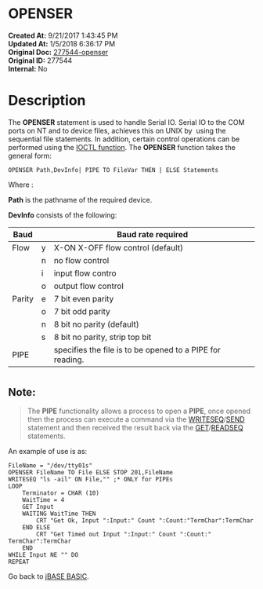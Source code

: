 # OPENSER

**Created At:** 9/21/2017 1:43:45 PM  
**Updated At:** 1/5/2018 6:36:17 PM  
**Original Doc:** [277544-openser](https://docs.jbase.com/36868-jbase-basic/277544-openser)  
**Original ID:** 277544  
**Internal:** No  


# Description

The **OPENSER** statement is used to handle Serial IO. Serial IO to the COM ports on NT and to device files, achieves this on UNIX by  using the sequential file statements. In addition, certain control operations can be performed using the [IOCTL function](./../ioctl). The **OPENSER** function takes the general form:

```
OPENSER Path,DevInfo| PIPE TO FileVar THEN | ELSE Statements
```

Where :

**Path** is the pathname of the required device.

**DevInfo** consists of the following:


| Baud<br> | <br> | Baud rate required<br> |
| --- | --- | --- |
| Flow<br> | y<br> | X-ON X-OFF flow control (default)<br> |
| <br> | n<br> | no flow control<br> |
| <br> | i<br> | input flow contro<br> |
| <br> | o<br> | output flow control<br> |
| Parity<br> | e<br> | 7 bit even parity<br> |
| <br> | o<br> | 7 bit odd parity<br> |
| <br> | n<br> | 8 bit no parity (default)<br> |
| <br> | s<br> | 8 bit no parity, strip top bit<br> |
| PIPE<br> | <br> | specifies the file is to be opened to a PIPE for reading.<br> |


# 


## Note:


> The **PIPE** functionality allows a process to open a **PIPE**, once opened then the process can execute a command via the [WRITESEQ](./../writeseq)/[SEND](./../send) statement and then received the result back via the [GET](./../get)/[READSEQ](./../readseq) statements.


An example of use is as:

```
FileName = "/dev/tty01s"
OPENSER FileName TO File ELSE STOP 201,FileName
WRITESEQ "ls -ail" ON File,"" ;* ONLY for PIPEs
LOOP
    Terminator = CHAR (10)
    WaitTime = 4
    GET Input
    WAITING WaitTime THEN
        CRT "Get Ok, Input ":Input:" Count ":Count:"TermChar":TermChar
    END ELSE
        CRT "Get Timed out Input ":Input:" Count ":Count:" TermChar":TermChar
    END
WHILE Input NE "" DO
REPEAT
```



Go back to [jBASE BASIC](./../jbase-basic-programmers-reference-guide).
